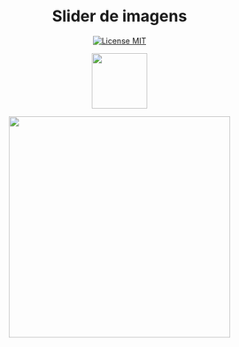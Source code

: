 <h1 align="center">
Slider de imagens
</h1>

<p align="center">
  <a href="https://opensource.org/licenses/MIT">
    <img src="https://img.shields.io/badge/License-MIT-blue.svg" alt="License MIT">
  </a>
</p>

<p align="center">
    <img width="100px" src="https://user-images.githubusercontent.com/57417305/92165930-2ec77d80-ee0e-11ea-828b-56ba40b545e0.gif">
</p>
<p align="center">
    <img width="400px" src="https://user-images.githubusercontent.com/57417305/92165493-87e2e180-ee0d-11ea-87b0-646d17e52197.gif">
</p>
